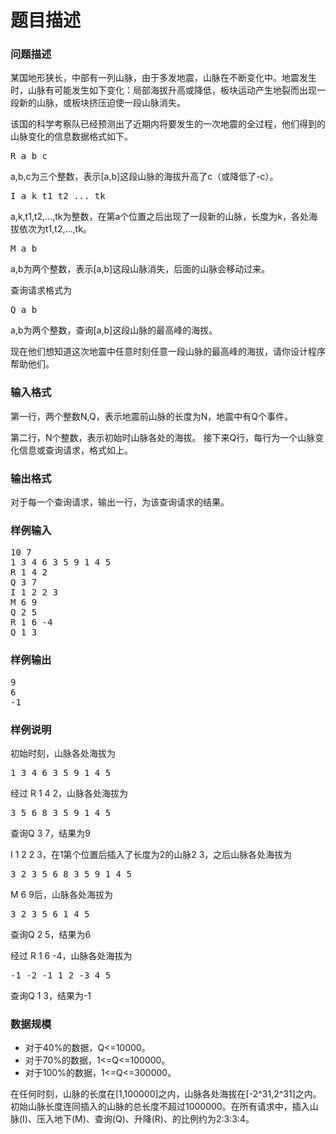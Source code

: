 # 题目描述


<h3>
<span class="mw-headline">问题描述</span> 
</h3>
<p>
某国地形狭长，中部有一列山脉，由于多发地震，山脉在不断变化中。地震发生时，山脉有可能发生如下变化：局部海拔升高或降低，板块运动产生地裂而出现一段新的山脉，或板块挤压迫使一段山脉消失。
</p>
<p>
该国的科学考察队已经预测出了近期内将要发生的一次地震的全过程，他们得到的山脉变化的信息数据格式如下。
</p>
<pre>R a b c
</pre>
<p>
a,b,c为三个整数，表示[a,b]这段山脉的海拔升高了c（或降低了-c）。
</p>
<pre>I a k t1 t2 ... tk
</pre>
<p>
a,k,t1,t2,...,tk为整数，在第a个位置之后出现了一段新的山脉，长度为k，各处海拔依次为t1,t2,...,tk。
</p>
<pre>M a b
</pre>
<p>
a,b为两个整数，表示[a,b]这段山脉消失，后面的山脉会移动过来。
</p>
<p>
查询请求格式为
</p>
<pre>Q a b
</pre>
<p>
a,b为两个整数，查询[a,b]这段山脉的最高峰的海拔。
</p>
<p>
现在他们想知道这次地震中任意时刻任意一段山脉的最高峰的海拔，请你设计程序帮助他们。
</p>
<h3>
<span class="mw-headline">输入格式</span> 
</h3>
<p>
第一行，两个整数N,Q，表示地震前山脉的长度为N，地震中有Q个事件。
</p>
<p>
第二行，N个整数，表示初始时山脉各处的海拔。 接下来Q行，每行为一个山脉变化信息或查询请求，格式如上。
</p>
<h3>
<span class="mw-headline">输出格式</span> 
</h3>
<p>
对于每一个查询请求，输出一行，为该查询请求的结果。
</p>
<h3>
<span class="mw-headline">样例输入</span> 
</h3>
<pre>10 7
1 3 4 6 3 5 9 1 4 5
R 1 4 2
Q 3 7
I 1 2 2 3
M 6 9
Q 2 5
R 1 6 -4
Q 1 3
</pre>
<h3>
<span class="mw-headline">样例输出</span> 
</h3>
<pre>9
6
-1
</pre>
<h3>
<span class="mw-headline">样例说明</span> 
</h3>
<p>
初始时刻，山脉各处海拔为
</p>
<pre>1 3 4 6 3 5 9 1 4 5
</pre>
<p>
经过 R 1 4 2，山脉各处海拔为
</p>
<pre>3 5 6 8 3 5 9 1 4 5
</pre>
<p>
查询Q 3 7，结果为9
</p>
<p>
I 1 2 2 3，在1第个位置后插入了长度为2的山脉2 3，之后山脉各处海拔为
</p>
<pre>3 2 3 5 6 8 3 5 9 1 4 5
</pre>
<p>
M 6 9后，山脉各处海拔为
</p>
<pre>3 2 3 5 6 1 4 5
</pre>
<p>
查询Q 2 5，结果为6
</p>
<p>
经过 R 1 6 -4，山脉各处海拔为
</p>
<pre>-1 -2 -1 1 2 -3 4 5
</pre>
<p>
查询Q 1 3，结果为-1
</p>
<h3>
<span class="mw-headline">数据规模</span> 
</h3>
<ul>
<li>
对于40%的数据，Q&lt;=10000。
</li>
<li>
对于70%的数据，1&lt;=Q&lt;=100000。
</li>
<li>
对于100%的数据，1&lt;=Q&lt;=300000。
</li>
</ul>
<p>
在任何时刻，山脉的长度在[1,100000]之内，山脉各处海拔在[-2^31,2^31]之内。初始山脉长度连同插入的山脉的总长度不超过1000000。在所有请求中，插入山脉(I)、压入地下(M)、查询(Q)、升降(R)、的比例约为2:3:3:4。
</p>
